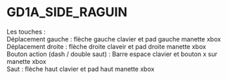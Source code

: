 # GD1A_SIDE_RAGUIN

Les touches : <br>
Déplacement gauche : flèche gauche clavier et pad gauche manette xbox <br>
Déplacement droite : flèche droite claveir et pad droite manette xbox <br>
Bouton action (dash / double saut) : Barre espace clavier et bouton x sur manette xbox <br>
Saut : flèche haut clavier et pad haut manette xbox <br>
 
